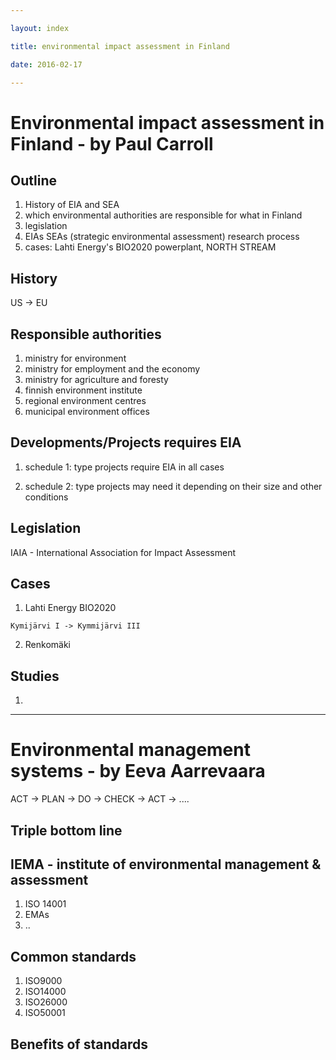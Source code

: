 ```yaml
---

layout: index

title: environmental impact assessment in Finland

date: 2016-02-17

---
```


# Environmental impact assessment in Finland - by Paul Carroll

## Outline

  1. History of EIA and SEA
  2. which environmental authorities are responsible for what in Finland
  3. legislation
  4. EIAs SEAs (strategic environmental assessment) research process
  5. cases: Lahti Energy's BIO2020 powerplant, NORTH STREAM

## History

  US -> EU 

## Responsible authorities

  1. ministry for environment
  2. ministry for employment and the economy
  3. ministry for agriculture and foresty
  4. finnish environment institute
  5. regional environment centres
  6. municipal environment offices

## Developments/Projects requires EIA

  1. schedule 1: type projects require EIA in all cases

  2. schedule 2: type projects may need it depending on their size and other conditions

## Legislation

  IAIA - International Association for Impact Assessment

## Cases

  1. Lahti Energy BIO2020

    Kymijärvi I -> Kymmijärvi III

  2. Renkomäki

## Studies

  1. 



-------------------------------


# Environmental management systems - by Eeva Aarrevaara

  ACT -> PLAN -> DO -> CHECK -> ACT -> ....

## Triple bottom line

## IEMA - institute of environmental management & assessment

  1. ISO 14001
  2. EMAs
  3. ..

## Common standards

  1. ISO9000
  2. ISO14000
  3. ISO26000
  4. ISO50001

## Benefits of standards

  

